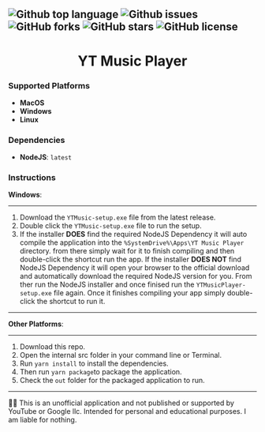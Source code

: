 ![Github top language](https://img.shields.io/github/languages/top/Socket-Development/YT-Music-Player?style=plastic)
![Github issues](https://img.shields.io/github/issues/Socket-Development/YT-Music-Player?style=plastic)
![GitHub forks](https://img.shields.io/github/forks/Socket-Development/YT-Music-Player?style=plastic)
![GitHub stars](https://img.shields.io/github/stars/Socket-Development/YT-Music-Player?style=plastic)
![GitHub license](https://img.shields.io/github/license/Socket-Development/YT-Music-Player?style=plastic)
---


<h1 align="center">YT Music Player</h1>

### Supported Platforms

 - **MacOS**
 - **Windows**
 - **Linux**
 
### Dependencies

 - **NodeJS**: `latest`

### Instructions

**Windows**:

---

1. Download the `YTMusic-setup.exe` file from the latest release.
2. Double click the `YTMusic-setup.exe` file to run the setup.
3. If the installer **DOES** find the required NodeJS Dependency it will auto compile the application into the `%SystemDrive%\Apps\YT Music Player` directory. from there simply wait for it to finish compiling and then double-click the shortcut run the app. If the installer **DOES NOT** find NodeJS Dependency it will open your browser to the official download and automatically download the required NodeJS version for you. From ther run the NodeJS installer and once finised run the `YTMusicPlayer-setup.exe` file again. Once it finishes compiling your app simply double-click the shortcut to run it.
 
---

**Other Platforms**:

---

1. Download this repo.
2. Open the internal src folder in your command line or Terminal.
3. Run `yarn install` to install the dependencies.
4. Then run `yarn package`to package the application.
5. Check the `out` folder for the packaged application to run.

---

🧑‍⚖️ This is an unofficial application and not published or supported by YouTube or Google llc. Intended for personal and educational purposes. I am liable for nothing.
